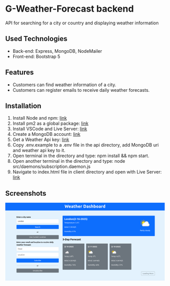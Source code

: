# G-Weather-Forecast backend

API for searching for a city or country and displaying weather information

## Used Technologies

- Back-end: Express, MongoDB, NodeMailer
- Front-end: Bootstrap 5

## Features

- Customers can find weather information of a city.
- Customers can register emails to receive daily weather forecasts.

## Installation

1. Install Node and npm: [link](https://docs.npmjs.com/downloading-and-installing-node-js-and-npm)
2. Install pm2 as a global package: [link](https://pm2.keymetrics.io/)
3. Install VSCode and Live Server: [link](https://www.geeksforgeeks.org/how-to-enable-live-server-on-visual-studio-code/)
4. Create a MongoDB account: [link](https://www.mongodb.com)
5. Get a Weather Api key: [link](https://www.weatherapi.com/)
6. Copy .env.example to a .env file in the api directory, add MongoDB uri and weather api key to it.
7. Open terminal in the directory and type: npm install && npm start.
8. Open another terminal in the directory and type: node src/daemons/subscription.daemon.js
9. Navigate to index.html file in client directory and open with Live Server: [link](https://github.com/phamcanhhung2002/g-weather-forecast-frontend)

## Screenshots

![dashboard](/src/metadata/img/screenshot.png)
